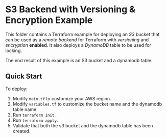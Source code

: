# S3 Backend with Versioning & Encryption Example

This folder contains a Terraform example for deploying an *S3* bucket that can be used as a *remote backend* for Terraform with *versioning* and *encryption* **enabled**. It also deploys a *DynamoDB* table to be used for locking.

The end result of this example is an S3 bucket and a dynamodb table.

## Quick Start

To deploy:

1. Modify `main.tf` to customize your AWS region.
2. Modify `variables.tf` to customize the bucket name and the dynamodb table name.
3. Run `terraform init`.
4. Run `terraform apply`.
5. Validate that both the s3 bucket and the dynamodb table has been created.
